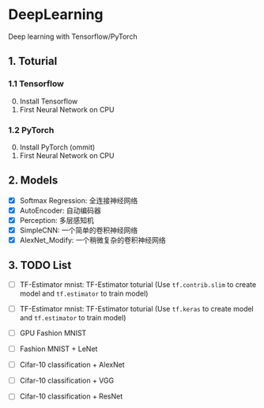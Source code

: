 # DeepLearning
Deep learning with Tensorflow/PyTorch

## 1. Toturial

### 1.1 Tensorflow
0. Install Tensorflow
1. First Neural Network on CPU

### 1.2 PyTorch
0. Install PyTorch (ommit)
1. First Neural Network on CPU

## 2. Models
* [x] Softmax Regression: 全连接神经网络
* [x] AutoEncoder: 自动编码器
* [x] Perception: 多层感知机
* [x] SimpleCNN: 一个简单的卷积神经网络
* [x] AlexNet_Modify: 一个稍微复杂的卷积神经网络

## 3. TODO List
* [ ] TF-Estimator mnist: TF-Estimator toturial (Use `tf.contrib.slim` to create model and `tf.estimator` to train model)
* [ ] TF-Estimator mnist: TF-Estimator toturial (Use `tf.keras` to create model and `tf.estimator` to train model)
* [ ] GPU Fashion MNIST
* [ ] Fashion MNIST + LeNet
* [ ] Cifar-10 classification + AlexNet
* [ ] Cifar-10 classification + VGG
* [ ] Cifar-10 classification + ResNet


